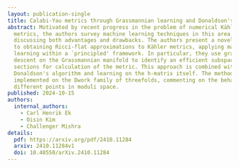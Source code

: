 ```yaml
---
layout: publication-single
title: Calabi-Yau metrics through Grassmannian learning and Donaldson's algorithm
abstract: Motivated by recent progress in the problem of numerical Kähler
  metrics, the authors survey machine learning techniques in this area,
  discussing both advantages and drawbacks. The authors present a novel approach
  to obtaining Ricci-flat approximations to Kähler metrics, applying machine
  learning within a `principled' framework. In particular, they use gradient
  descent on the Grassmannian manifold to identify an efficient subspace of
  sections for calculation of the metric. This approach is combined with both
  Donaldson's algorithm and learning on the h-matrix itself. The methods are
  implemented on the Dwork family of threefolds, commenting on the behaviour at
  different points in moduli space.
published: 2024-10-15
authors:
  internal_authors:
    - Carl Henrik Ek
    - Oisin Kim
    - Challenger Mishra
details:
  pdf: https://arxiv.org/pdf/2410.11284
  arxiv: 2410.11284v1
  doi: 10.48550/arXiv.2410.11284
---
```

